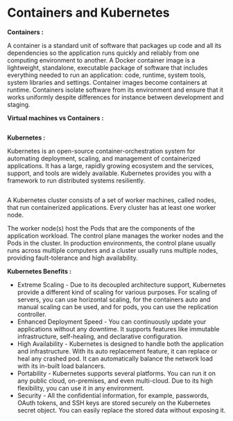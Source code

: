 # Containers and Kubernetes

**Containers :**

A container is a standard unit of software that packages up code and all its dependencies so the application runs quickly and reliably from one computing environment to another. A Docker container image is a lightweight, standalone, executable package of software that includes everything needed to run an application: code, runtime, system tools, system libraries and settings. Container images become containers at runtime. Containers isolate software from its environment and ensure that it works uniformly despite differences for instance between development and staging.

**Virtual machines vs Containers :**



<figure><img src="../.gitbook/assets/container.png" alt=""><figcaption></figcaption></figure>

**Kubernetes :**

Kubernetes is an open-source container-orchestration system for automating deployment, scaling, and management of containerized applications. It has a large, rapidly growing ecosystem and the services, support, and tools are widely available. Kubernetes provides you with a framework to run distributed systems resiliently.



<figure><img src="../.gitbook/assets/kubernetes.png" alt=""><figcaption></figcaption></figure>

A Kubernetes cluster consists of a set of worker machines, called nodes, that run containerized applications. Every cluster has at least one worker node.

The worker node(s) host the Pods that are the components of the application workload. The control plane manages the worker nodes and the Pods in the cluster. In production environments, the control plane usually runs across multiple computers and a cluster usually runs multiple nodes, providing fault-tolerance and high availability.

**Kubernetes Benefits :**

* Extreme Scaling - Due to its decoupled architecture support, Kubernetes provide a different kind of scaling for various purposes. For scaling of servers, you can use horizontal scaling, for the containers auto and manual scaling can be used, and for pods, you can use the replication controller.
* Enhanced Deployment Speed - You can continuously update your applications without any downtime. It supports features like immutable infrastructure, self-healing, and declarative configuration.
* High Availability - Kubernetes is designed to handle both the application and infrastructure. With its auto replacement feature, it can replace or heal any crashed pod. It can automatically balance the network load with its in-built load balancers.
* Portability - Kubernetes supports several platforms. You can run it on any public cloud, on-premises, and even multi-cloud. Due to its high flexibility, you can use it in any environment.
* Security - All the confidential information, for example, passwords, OAuth tokens, and SSH keys are stored securely on the Kubernetes secret object. You can easily replace the stored data without exposing it.
